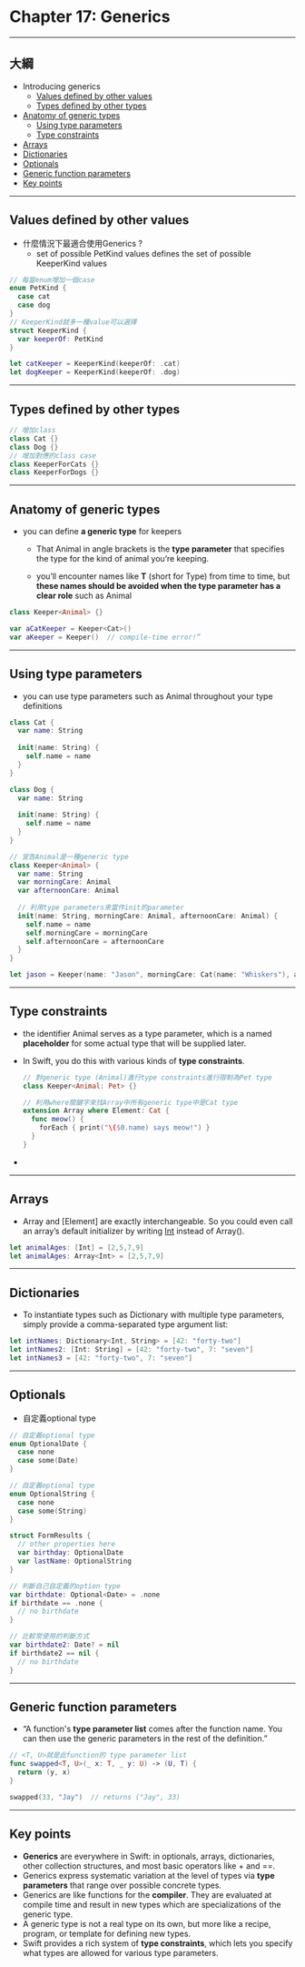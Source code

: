# Chapter 17: Generics

------

## 大綱

- Introducing generics
  - [Values defined by other values](#1)
  - [Types defined by other types](#2)
- [Anatomy of generic types](#3)
  - [Using type parameters](#4)
  - [Type constraints](#5)
- [Arrays](#6)
- [Dictionaries](#7)
- [Optionals](#8)
- [Generic function parameters](#9)
- [Key points](#10)

------

<h2 id="1">Values defined by other values</h2>

- 什麼情況下最適合使用Generics ?
  - set of possible PetKind values defines the set of possible KeeperKind values


```swift
// 每當enum增加一個case
enum PetKind {
  case cat
  case dog
}
// KeeperKind就多一種value可以選擇
struct KeeperKind {
  var keeperOf: PetKind
}

let catKeeper = KeeperKind(keeperOf: .cat)
let dogKeeper = KeeperKind(keeperOf: .dog)
```



------

<h2 id="2">Types defined by other types</h2>

```swift
// 增加class
class Cat {}
class Dog {}
// 增加對應的class case
class KeeperForCats {}
class KeeperForDogs {}
```

------

<h2 id="3">Anatomy of generic types</h2>

- you can define **a generic type** for keepers

  - That Animal in angle brackets is the **type parameter** that specifies the type for the kind of animal you’re keeping.

  - you’ll encounter names like **T** (short for Type) from time to time, but **these names should be avoided when the type parameter has a clear role** such as Animal

```swift
class Keeper<Animal> {}

var aCatKeeper = Keeper<Cat>()
var aKeeper = Keeper()  // compile-time error!”
```

------

<h2 id="4">Using type parameters</h2>

- you can use type parameters such as Animal throughout your type definitions


```swift
class Cat {
  var name: String
  
  init(name: String) {
    self.name = name
  }
}

class Dog {
  var name: String
  
  init(name: String) {
    self.name = name
  }
}

// 宣告Animal是一種generic type
class Keeper<Animal> {
  var name: String
  var morningCare: Animal
  var afternoonCare: Animal
  
  // 利用type parameters來當作init的parameter
  init(name: String, morningCare: Animal, afternoonCare: Animal) {
    self.name = name
    self.morningCare = morningCare
    self.afternoonCare = afternoonCare
  }
}

let jason = Keeper(name: "Jason", morningCare: Cat(name: "Whiskers"), afternoonCare: Cat(name: "Sleepy"))
```



------

<h2 id="5">Type constraints</h2>

- the identifier Animal serves as a type parameter, which is a named **placeholder** for some actual type that will be supplied later.

- In Swift, you do this with various kinds of **type constraints**.

  ```swift
  // 對generic type (Animal)進行type constraints進行限制為Pet type
  class Keeper<Animal: Pet> {}
  
  // 利用where關鍵字來找Array中所有generic type中是Cat type
  extension Array where Element: Cat {
    func meow() {
      forEach { print("\($0.name) says meow!") }
    }
  }
  ```

- 

------

<h2 id="6">Arrays</h2>

- Array<Element> and [Element] are exactly interchangeable. So you could even call an array’s default initializer by writing [Int]() instead of Array<Int>().

```swift
let animalAges: [Int] = [2,5,7,9]
let animalAges: Array<Int> = [2,5,7,9]
```

------

<h2 id="7">Dictionaries</h2>

- To instantiate types such as Dictionary with multiple type parameters, simply provide a comma-separated type argument list:

```swift
let intNames: Dictionary<Int, String> = [42: "forty-two"]
let intNames2: [Int: String] = [42: "forty-two", 7: "seven"]
let intNames3 = [42: "forty-two", 7: "seven"]
```



------

<h2 id="8">Optionals</h2>

- 自定義optional type

```swift
// 自定義optional type
enum OptionalDate {
  case none
  case some(Date)
}

// 自定義optional type
enum OptionalString {
  case none
  case some(String)
}

struct FormResults {
  // other properties here
  var birthday: OptionalDate
  var lastName: OptionalString
}

// 判斷自己自定義的option type
var birthdate: Optional<Date> = .none
if birthdate == .none {
  // no birthdate
}

// 比較常使用的判斷方式
var birthdate2: Date? = nil
if birthdate2 == nil {
  // no birthdate
}
```

------

<h2 id="9">Generic function parameters</h2>

- “A function's **type parameter list** comes after the function name. You can then use the generic parameters in the rest of the definition.”


```swift
// <T, U>就是此function的 type parameter list
func swapped<T, U>(_ x: T, _ y: U) -> (U, T) {
  return (y, x)
}

swapped(33, "Jay")  // returns ("Jay", 33)
```

------

<h2 id="10">Key points</h2>

- **Generics** are everywhere in Swift: in optionals, arrays, dictionaries, other collection structures, and most basic operators like + and ==.
- Generics express systematic variation at the level of types via **type parameters** that range over possible concrete types.
- Generics are like functions for the **compiler**. They are evaluated at compile time and result in new types which are specializations of the generic type.
- A generic type is not a real type on its own, but more like a recipe, program, or template for defining new types.
- Swift provides a rich system of **type constraints**, which lets you specify what types are allowed for various type parameters.
